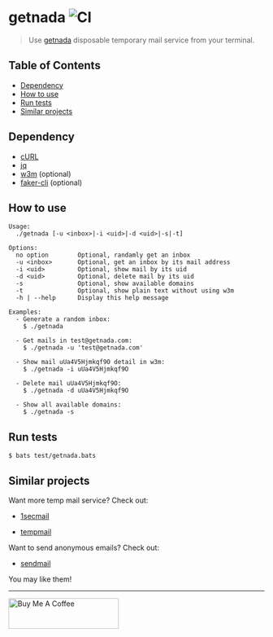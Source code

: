 # getnada ![CI](https://github.com/KevCui/getnada/workflows/CI/badge.svg)

> Use [getnada](https://getnada.com/) disposable temporary mail service from your terminal.

## Table of Contents

- [Dependency](#dependency)
- [How to use](#how-to-use)
- [Run tests](#run-tests)
- [Similar projects](#similar-projects)

## Dependency

- [cURL](https://curl.haxx.se/download.html)
- [jq](https://stedolan.github.io/jq/)
- [w3m](http://w3m.sourceforge.net/) (optional)
- [faker-cli](https://github.com/lestoni/faker-cli) (optional)

## How to use

```
Usage:
  ./getnada [-u <inbox>|-i <uid>|-d <uid>|-s|-t]

Options:
  no option        Optional, randamly get an inbox
  -u <inbox>       Optional, get an inbox by its mail address
  -i <uid>         Optional, show mail by its uid
  -d <uid>         Optional, delete mail by its uid
  -s               Optional, show available domains
  -t               Optional, show plain text without using w3m
  -h | --help      Display this help message

Examples:
  - Generate a random inbox:
    $ ./getnada

  - Get mails in test@getnada.com:
    $ ./getnada -u 'test@getnada.com'

  - Show mail uUa4V5Hjmkqf9O detail in w3m:
    $ ./getnada -i uUa4V5Hjmkqf9O

  - Delete mail uUa4V5Hjmkqf9O:
    $ ./getnada -d uUa4V5Hjmkqf9O

  - Show all available domains:
    $ ./getnada -s
```

## Run tests

```
$ bats test/getnada.bats
```

## Similar projects

Want more temp mail service? Check out:

- [1secmail](https://github.com/KevCui/1secmail)

- [tempmail](https://github.com/KevCui/tempmail)

Want to send anonymous emails? Check out:

- [sendmail](https://github.com/KevCui/sendmail)

You may like them!

---

<a href="https://www.buymeacoffee.com/kevcui" target="_blank"><img src="https://cdn.buymeacoffee.com/buttons/v2/default-orange.png" alt="Buy Me A Coffee" height="60px" width="217px"></a>
